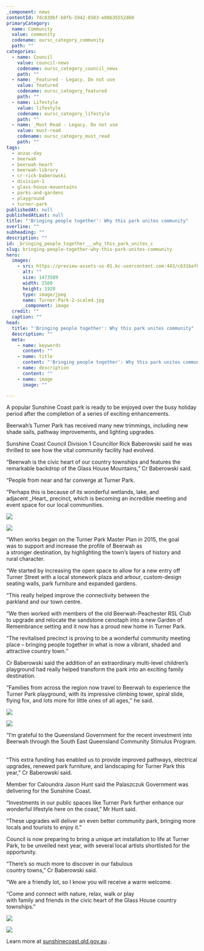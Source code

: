 ```yaml
---
_component: news
contentId: 7dc839bf-b9fb-5942-8503-e08b35552d60
primaryCategory:
  name: Community
  value: community
  codename: oursc_category_community
  path: ""
categories:
  - name: Council
    value: council-news
    codename: oursc_category_council_news
    path: ""
  - name: _Featured - Legacy. Do not use
    value: featured
    codename: oursc_category_featured
    path: ""
  - name: Lifestyle
    value: lifestyle
    codename: oursc_category_lifestyle
    path: ""
  - name: _Must Read - Legacy. Do not use
    value: must-read
    codename: oursc_category_must_read
    path: ""
tags:
  - anzac-day
  - beerwah
  - beerwah-heart
  - beerwah-library
  - cr-rick-baberowski
  - division-1
  - glass-house-mouontains
  - parks-and-gardens
  - playground
  - turner-park
publishedAt: null
publishedAtLast: null
title: "'Bringing people together': Why this park unites community"
overline: ""
subheading: ""
description: ""
id: _bringing_people_together___why_this_park_unites_c
slug: bringing-people-together-why-this-park-unites-community
hero:
  images:
    - src: https://preview-assets-us-01.kc-usercontent.com:443/c631baf8-1b46-001f-580c-d0001b68b4a8/f97a49b0-093e-4ae5-875a-f0678a4a601e/Turner-Park-2-scaled.jpg
      alt: ""
      size: 1473589
      width: 2560
      height: 1920
      type: image/jpeg
      name: Turner-Park-2-scaled.jpg
      _component: image
  credit: ""
  caption: ""
head:
  title: "'Bringing people together': Why this park unites community"
  description: ""
  meta:
    - name: keywords
      content: ""
    - name: title
      content: "'Bringing people together': Why this park unites community"
    - name: description
      content: ""
    - name: image
      image: ""

---
```

A popular Sunshine Coast park is ready to be enjoyed over the busy holiday period after the completion of a series of exciting enhancements.

Beerwah’s Turner Park has received many new trimmings, including new shade sails, pathway improvements, and lighting upgrades.

Sunshine Coast Council Division 1 Councillor Rick Baberowski said he was thrilled to see how the vital community facility had evolved.

“Beerwah is the civic heart of our country townships and features the remarkable backdrop of the Glass House Mountains,” Cr Baberowski said.

“People from near and far converge at Turner Park.

“Perhaps this is because of its wonderful wetlands, lake, and adjacent \_Heart\_ precinct, which is becoming an incredible meeting and event space for our local communities.

![](https://preview-assets-us-01.kc-usercontent.com:443/c631baf8-1b46-001f-580c-d0001b68b4a8/8d811c75-25b6-44e1-b333-1ef6def340c1/IMG_2411-resize-7.jpg)

![](https://preview-assets-us-01.kc-usercontent.com:443/c631baf8-1b46-001f-580c-d0001b68b4a8/64ec722d-806a-4c89-aecd-25f37e7aef08/IMG_2437-resize-2.jpg)

“When works began on the Turner Park Master Plan in 2015, the goal was to support and increase the profile of Beerwah as a stronger destination, by highlighting the town’s layers of history and rural character.

“We started by increasing the open space to allow for a new entry off Turner Street with a local stonework plaza and arbour, custom-design seating walls, park furniture and expanded gardens.

“This really helped improve the connectivity between the parkland and our town centre.

“We then worked with members of the old Beerwah-Peachester RSL Club to upgrade and relocate the sandstone cenotaph into a new Garden of Remembrance setting and it now has a proud new home in Turner Park.

“The revitalised precinct is proving to be a wonderful community meeting place – bringing people together in what is now a vibrant, shaded and attractive country town.’’

Cr Baberowski said the addition of an extraordinary multi-level children’s playground had really helped transform the park into an exciting family destination.

“Families from across the region now travel to Beerwah to experience the Turner Park playground, with its impressive climbing tower, spiral slide, flying fox, and lots more for little ones of all ages,’’ he said.

![](https://preview-assets-us-01.kc-usercontent.com:443/c631baf8-1b46-001f-580c-d0001b68b4a8/6e0cc3d4-f614-4a27-9bb4-c09cf223e272/IMG_2446-resize.jpg)

![](https://preview-assets-us-01.kc-usercontent.com:443/c631baf8-1b46-001f-580c-d0001b68b4a8/ee6f5d49-c897-4f69-b505-b85f9aac2a91/IMG_2433-resize.jpg)

“I’m grateful to the Queensland Government for the recent investment into Beerwah through the South East Queensland Community Stimulus Program.  

“This extra funding has enabled us to provide improved pathways, electrical upgrades, renewed park furniture, and landscaping for Turner Park this year,” Cr Baberowski said.

Member for Caloundra Jason Hunt said the Palaszczuk Government was delivering for the Sunshine Coast.

“Investments in our public spaces like Turner Park further enhance our wonderful lifestyle here on the coast,” Mr Hunt said.

“These upgrades will deliver an even better community park, bringing more locals and tourists to enjoy it.”

Council is now preparing to bring a unique art installation to life at Turner Park, to be unveiled next year, with several local artists shortlisted for the opportunity.

“There’s so much more to discover in our fabulous country towns,” Cr Baberowski said. 

“We are a friendly lot, so I know you will receive a warm welcome.

“Come and connect with nature, relax, walk or play with family and friends in the civic heart of the Glass House country townships.”

![](https://preview-assets-us-01.kc-usercontent.com:443/c631baf8-1b46-001f-580c-d0001b68b4a8/ea577d5a-d915-495d-bac8-ba96bf4e4e06/IMG_2424-resize.jpg)

![](https://preview-assets-us-01.kc-usercontent.com:443/c631baf8-1b46-001f-580c-d0001b68b4a8/8e8e4ad4-e932-461c-9a3e-52295802d093/IMG_2414-resize-1024x768.jpg)

Learn more at [sunshinecoast.qld.gov.au](https://www.sunshinecoast.qld.gov.au/)
.
